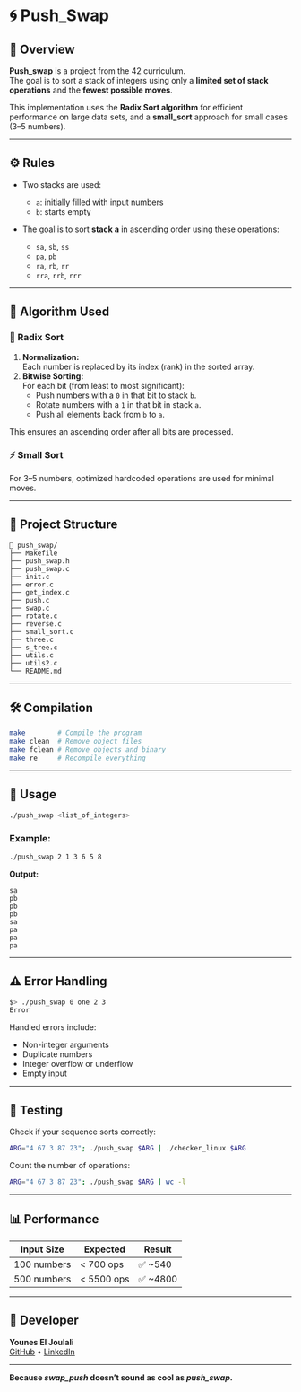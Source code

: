 # 🌀 Push_Swap

## 📖 Overview
**Push_swap** is a project from the 42 curriculum.  
The goal is to sort a stack of integers using only a **limited set of stack operations** and the **fewest possible moves**.  

This implementation uses the **Radix Sort algorithm** for efficient performance on large data sets, and a **small_sort** approach for small cases (3–5 numbers).

---

## ⚙️ Rules

- Two stacks are used:
  - `a`: initially filled with input numbers  
  - `b`: starts empty  

- The goal is to sort **stack a** in ascending order using these operations:
  - `sa`, `sb`, `ss`
  - `pa`, `pb`
  - `ra`, `rb`, `rr`
  - `rra`, `rrb`, `rrr`

---

## 🧠 Algorithm Used

### 🧩 Radix Sort
1. **Normalization:**  
   Each number is replaced by its index (rank) in the sorted array.
2. **Bitwise Sorting:**  
   For each bit (from least to most significant):  
   - Push numbers with a `0` in that bit to stack `b`.  
   - Rotate numbers with a `1` in that bit in stack `a`.  
   - Push all elements back from `b` to `a`.  

This ensures an ascending order after all bits are processed.

### ⚡ Small Sort
For 3–5 numbers, optimized hardcoded operations are used for minimal moves.

---

## 🧱 Project Structure

```
📂 push_swap/
├── Makefile
├── push_swap.h
├── push_swap.c
├── init.c
├── error.c
├── get_index.c
├── push.c
├── swap.c
├── rotate.c
├── reverse.c
├── small_sort.c
├── three.c
├── s_tree.c
├── utils.c
├── utils2.c
└── README.md
```

---

## 🛠️ Compilation

```bash
make        # Compile the program
make clean  # Remove object files
make fclean # Remove objects and binary
make re     # Recompile everything
```

---

## 🚀 Usage

```bash
./push_swap <list_of_integers>
```

### Example:
```bash
./push_swap 2 1 3 6 5 8
```

**Output:**
```
sa
pb
pb
pb
sa
pa
pa
pa
```

---

## ⚠️ Error Handling

```bash
$> ./push_swap 0 one 2 3
Error
```

Handled errors include:
- Non-integer arguments  
- Duplicate numbers  
- Integer overflow or underflow  
- Empty input  

---

## 🧪 Testing

Check if your sequence sorts correctly:
```bash
ARG="4 67 3 87 23"; ./push_swap $ARG | ./checker_linux $ARG
```

Count the number of operations:
```bash
ARG="4 67 3 87 23"; ./push_swap $ARG | wc -l
```

---

## 📊 Performance

| Input Size | Expected | Result |
|-------------|-----------|--------|
| 100 numbers | < 700 ops | ✅ ~540 |
| 500 numbers | < 5500 ops | ✅ ~4800 |

---

## 🚀 Developer
**Younes El Joulali**  
[GitHub](https://github.com/didyounes) • [LinkedIn](https://www.linkedin.com/in/younes-el-joulali-7332a732a)

---

**Because _swap_push_ doesn’t sound as cool as _push_swap_.**
